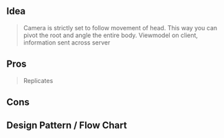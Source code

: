 ## Idea
> Camera is strictly set to follow movement of head. This way you can pivot the root and angle the entire body. 
> Viewmodel on client, information sent across server
## Pros
> Replicates
## Cons

## Design Pattern / Flow Chart